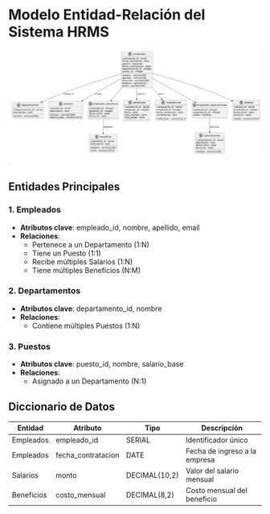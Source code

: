 # Modelo Entidad-Relación del Sistema HRMS

![E-R recursos_Humanos](image.png)

## Entidades Principales

### 1. Empleados
- **Atributos clave**: empleado_id, nombre, apellido, email
- **Relaciones**:
  - Pertenece a un Departamento (1:N)
  - Tiene un Puesto (1:1)
  - Recibe múltiples Salarios (1:N)
  - Tiene múltiples Beneficios (N:M)

### 2. Departamentos
- **Atributos clave**: departamento_id, nombre
- **Relaciones**:
  - Contiene múltiples Puestos (1:N)

### 3. Puestos
- **Atributos clave**: puesto_id, nombre, salario_base
- **Relaciones**:
  - Asignado a un Departamento (N:1)

## Diccionario de Datos

| Entidad       | Atributo          | Tipo         | Descripción                     |
|---------------|-------------------|--------------|---------------------------------|
| Empleados     | empleado_id       | SERIAL       | Identificador único            |
| Empleados     | fecha_contratacion| DATE         | Fecha de ingreso a la empresa  |
| Salarios      | monto             | DECIMAL(10,2)| Valor del salario mensual      |
| Beneficios    | costo_mensual     | DECIMAL(8,2) | Costo mensual del beneficio    |